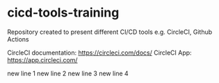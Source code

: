 # cicd-tools-training

Repository created to present different CI/CD tools e.g. CircleCI, Github Actions

CircleCI documentation: https://circleci.com/docs/
CircleCI App: https://app.circleci.com/

new line 1
new line 2
new line 3
new line 4
